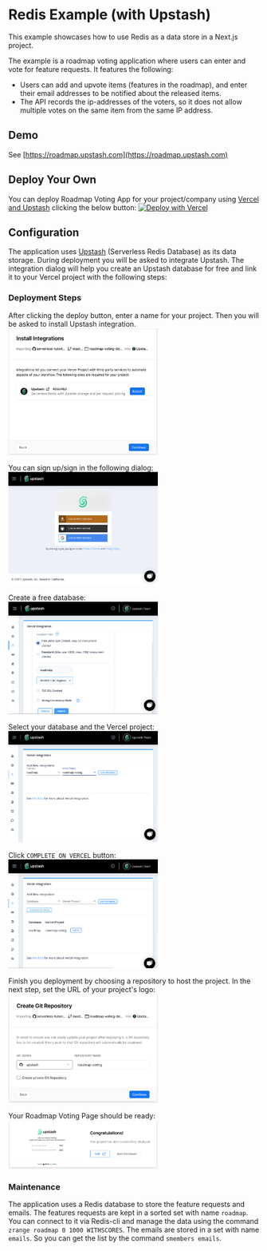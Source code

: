 # Redis Example (with Upstash)

This example showcases how to use Redis as a data store in a Next.js project. 

The example is a roadmap voting application where users can enter and vote for feature requests. It features the following:

- Users can add and upvote items (features in the roadmap), and enter their email addresses to be notified about the released items.
- The API records the ip-addresses of the voters, so it does not allow multiple votes on the same item from the same IP address.

## Demo
See
[https://roadmap.upstash.com](https://roadmap.upstash.com)
                                    
## Deploy Your Own
You can deploy Roadmap Voting App for your project/company using [Vercel and Upstash](https://vercel.com/integrations/upstash) clicking the below button:
[![Deploy with Vercel](https://vercel.com/button)](https://vercel.com/new/git/external?repository-url=https%3A%2F%2Fgithub.com%2Fupstash%2Fserverless-tutorials%2Ftree%2Fmaster%2Froadmap-voting-demo&env=LOGO&envDescription=Enter%20URL%20for%20your%20project%2Fcompany%20logo&envLink=https%3A%2F%2Fdocs.upstash.com%2Fdocs%2Ftutorials%2Froadmap_voting_app&project-name=roadmap-voting&repo-name=roadmap-voting&demo-title=Roadmap%20Voting&demo-description=Roadmap%20Voting%20Page%20for%20Your%20Project&demo-url=https%3A%2F%2Froadmap.upstash.com&integration-ids=oac_V3R1GIpkoJorr6fqyiwdhl17)

## Configuration
The application uses [Upstash](https://upstash.com) (Serverless Redis Database) as its data storage. During deployment you will be asked to integrate Upstash. The integration dialog will help you create an Upstash database for free and link it to your Vercel project with the following steps:

### Deployment Steps
After clicking the deploy button, enter a name for your project. Then you will be asked to install Upstash integration.
<br/>
<img src="./docs/s2.png" width="300" />
<br/>

You can sign up/sign in the following dialog:
<br/>
<img src="./docs/s3.png" width="300" />
<br/>

Create a free database:
<br/>
<img src="./docs/s4.png" width="300" />
<br/>

Select your database and the Vercel project:
<br/>
<img src="./docs/s5.png" width="300" />
<br/>

Click `COMPLETE ON VERCEL` button:
<br/>
<img src="./docs/s6.png" width="300" />
<br/>

Finish you deployment by choosing a repository to host the project. In the next step, set the URL of your project's logo:
<br/>
<img src="./docs/s7.png" width="300" />
<br/>

Your Roadmap Voting Page should be ready:
<br/>
<img src="./docs/s8.png" width="300" />
<br/>

### Maintenance
The application uses a Redis database to store the feature requests and emails. The features requests are kept in a sorted set with name `roadmap`. You can connect to it via Redis-cli and manage the data using the command `zrange roadmap 0 1000 WITHSCORES`. The emails are stored in a set with name `emails`. So you can get the list by the command `smembers emails`.  



       

